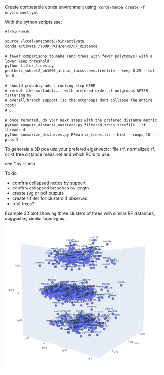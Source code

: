 Create compatable conda environment using:
`conda/mamba create -f environment.yml`

With the python scripts use:
```
#!/bin/bash

source /local/anaconda3/bin/activate
conda activate /YOUR_PATH/envs/RF_distance

# fewer comparisons to make (and trees with fewer polytomys) with a lower keep threshold
python filter_trees.py pentheri_subset2_bb1000_allnni_locustrees.treefile --keep 0.25 --tol 1e-6

# should probably add a rooting step HERE
# reroot like sortadate... with prefered order of outgroups AFTER filtering by 
# overall branch support (so the outgroups dont collapse the entire root)
# ...

# once rerooted, do your next steps with the prefered distance metric
python compute_distance_matrices.py filtered_trees.treefile --rf --threads 4
python summarize_distances.py RFmatrix_trees.txt --hist --comps 10 --pcas 2
```

To generate a 3D pca use your prefered eigenvector file (rf, normalized rf, or kf tree distance measure) and which PC's to use. 

see *.py --help 


To do
- confirm collapsed nodes by support
- confirm collapsed branches by length
- create svg or pdf outputs
- create a filter for clusters if observed
- root trees?


Example 3D plot showing three clusters of trees with similar RF distances, suggesting similar topologies:
![plotly 3D plot of a PCA's 1, 2, & 3rd axes.](https://github.com/crcardenas/tree_distance/blob/main/Robinson-Foulds_Distance_PCA.jpg)
